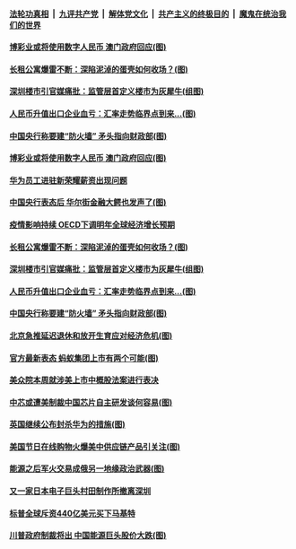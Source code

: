 ####  [法轮功真相](../../../../basic/blob/master/README.md?t=12030531) &nbsp;|&nbsp; [九评共产党](../../../../9ping.md/blob/master/README.md?t=12030531) &nbsp;|&nbsp; [解体党文化](../../../../jtdwh.md/blob/master/README.md?t=12030531)  &nbsp;|&nbsp; [共产主义的终极目的](../../../../gczydzjmd.md/blob/master/README.md?t=12030531) &nbsp;|&nbsp; [魔鬼在统治我们的世界](../../../../mgztzwmdsj.md/blob/master/README.md?t=12030531) 


#### [博彩业或将使用数字人民币 澳门政府回应(图)](../pages/p5/954510.md?t=12030531) 

#### [长租公寓爆雷不断：深陷泥淖的蛋壳如何收场？(图)](../pages/p5/954432.md?t=12030531) 

#### [深圳楼市引官媒痛批：监管层首定义楼市为灰犀牛(组图)](../pages/p5/954420.md?t=12030531) 

#### [人民币升值出口企业血亏：汇率走势临界点到来…(图)](../pages/p5/954409.md?t=12030531) 

#### [中国央行称要建“防火墙” 矛头指向财政部(图)](../pages/p5/954387.md?t=12030531) 


#### [博彩业或将使用数字人民币 澳门政府回应(图)](../pages/p5/954510.md?t=12030531) 

#### [华为员工进驻新荣耀薪资出现问题](../pages/p5/954508.md?t=12030531) 

#### [中国央行表态后 华尔街金融大鳄也发声了(图)](../pages/p5/954497.md?t=12030531) 

#### [疫情影响持续 OECD下调明年全球经济增长预期](../pages/p5/954487.md?t=12030531) 

#### [长租公寓爆雷不断：深陷泥淖的蛋壳如何收场？(图)](../pages/p5/954432.md?t=12030531) 

#### [深圳楼市引官媒痛批：监管层首定义楼市为灰犀牛(组图)](../pages/p5/954420.md?t=12030531) 

#### [人民币升值出口企业血亏：汇率走势临界点到来…(图)](../pages/p5/954409.md?t=12030531) 

#### [中国央行称要建“防火墙” 矛头指向财政部(图)](../pages/p5/954387.md?t=12030531) 

#### [北京急推延迟退休和放开生育应对经济危机(图)](../pages/p5/954361.md?t=12030531) 

#### [官方最新表态 蚂蚁集团上市有两个可能(图)](../pages/p5/954355.md?t=12030531) 

#### [美众院本周就涉美上市中概股法案进行表决](../pages/p5/954351.md?t=12030531) 

#### [中芯或遭美制裁中国芯片自主研发谈何容易(图)](../pages/p5/954305.md?t=12030531) 

#### [英国继续公布封杀华为的措施(图)](../pages/p5/954298.md?t=12030531) 

#### [美国节日在线购物火爆美中供应链产品引关注(图)](../pages/p5/954292.md?t=12030531) 

#### [能源之后军火交易成俄另一地缘政治武器(图)](../pages/p5/954290.md?t=12030531) 


#### [又一家日本电子巨头村田制作所撤离深圳](../pages/p5/954264.md?t=12030531) 

#### [标普全球斥资440亿美元买下马基特](../pages/p5/954259.md?t=12030531) 

#### [川普政府制裁将出 中国能源巨头股价大跌(图)](../pages/p5/954255.md?t=12030531) 

